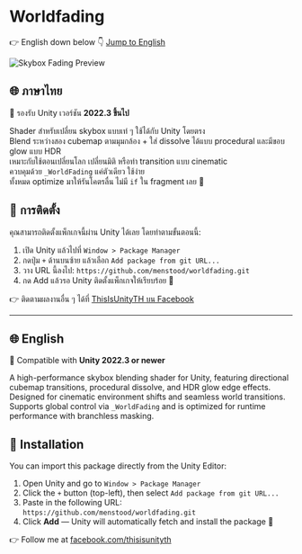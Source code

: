 # Worldfading

👉 English down below 👇 [Jump to English](#-english)

![Skybox Fading Preview](media/preview.gif)

## 🌐 ภาษาไทย

🧩 รองรับ Unity เวอร์ชัน **2022.3 ขึ้นไป**

Shader สำหรับเปลี่ยน skybox แบบเท่ ๆ ใช้ได้กับ Unity โดยตรง  
Blend ระหว่างสอง cubemap ตามมุมกล้อง + ใส่ dissolve ได้แบบ procedural และมีขอบ glow แบบ HDR  
เหมาะกับใช้ตอนเปลี่ยนโลก เปลี่ยนมิติ หรือทำ transition แบบ cinematic  
ควบคุมด้วย `_WorldFading` แค่ตัวเดียว ใช้ง่าย  
ทั้งหมด optimize มาให้รันโคตรลื่น ไม่มี `if` ใน fragment เลย 💨

## 🔧 การติดตั้ง

คุณสามารถติดตั้งแพ็กเกจนี้ผ่าน Unity ได้เลย โดยทำตามขั้นตอนนี้:

1. เปิด Unity แล้วไปที่ `Window > Package Manager`
2. กดปุ่ม `+` ด้านบนซ้าย แล้วเลือก `Add package from git URL...`
3. วาง URL นี้ลงไป: `https://github.com/menstood/worldfading.git`
4. กด Add แล้วรอ Unity ติดตั้งแพ็กเกจให้เรียบร้อย 🎉

👉 ติดตามผลงานอื่น ๆ ได้ที่ [ThisIsUnityTH บน Facebook](https://www.facebook.com/thisisunityth)

---

## 🌐 English

🧩 Compatible with **Unity 2022.3 or newer**

A high-performance skybox blending shader for Unity, featuring directional cubemap transitions, procedural dissolve, and HDR glow edge effects. Designed for cinematic environment shifts and seamless world transitions. Supports global control via `_WorldFading` and is optimized for runtime performance with branchless masking.

## 🔧 Installation

You can import this package directly from the Unity Editor:

1. Open Unity and go to `Window > Package Manager`
2. Click the `+` button (top-left), then select `Add package from git URL...`
3. Paste in the following URL: `https://github.com/menstood/worldfading.git`
4. Click **Add** — Unity will automatically fetch and install the package 🎉

👉 Follow me at [facebook.com/thisisunityth](https://www.facebook.com/thisisunityth)
